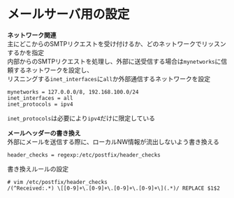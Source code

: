 # メールサーバ用の設定

**ネットワーク関連**  
主にどこからのSMTPリクエストを受け付けるか、どのネットワークでリッスンするかを指定  
内部からのSMTPリクエストを処理し、外部に送受信する場合は`mynetworks`に信頼するネットワークを設定し、  
リスニングする`inet_interfaces`に`all`か外部通信するネットワークを設定  

```
mynetworks = 127.0.0.0/8, 192.168.100.0/24
inet_interfaces = all
inet_protocols = ipv4
```

`inet_protocols`は必要により`ipv4`だけに限定している  

**メールヘッダーの書き換え**  
外部にメールを送信する際に、ローカルNW情報が流出しないよう書き換える  

```
header_checks = regexp:/etc/postfix/header_checks
```

書き換えルールの設定  

```
# vim /etc/postfix/header_checks
/(^Received:.*) \[[0-9]+\.[0-9]+\.[0-9]+\.[0-9]+\](.*)/ REPLACE $1$2
```
